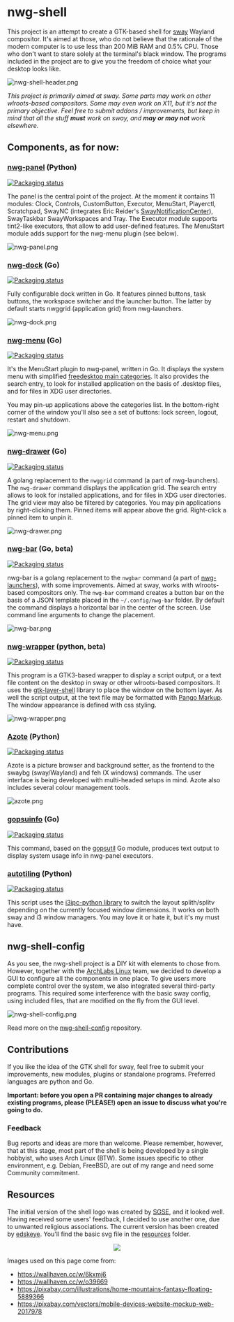 # nwg-shell

This project is an attempt to create a GTK-based shell for [sway](https://github.com/swaywm/sway) Wayland compositor. It's aimed at those, who do not believe
that the rationale of the modern computer is to use less than 200 MiB RAM and 0.5% CPU. Those who don't want to stare solely at the terminal's black window.
The programs included in the project are to give you the freedom of choice what your desktop looks like.

![nwg-shell-header.png](https://raw.githubusercontent.com/nwg-piotr/nwg-shell/main/images/nwg-shell/nwg-shell-header_new2.png)

*This project is primarily aimed at sway. Some parts may work on other wlroots-based compositors. Some may even work on X11, but it's not the primary objective.
Feel free to submit addons / improvements, but keep in mind that all the stuff **must** work on sway, and **may or may not** work elsewhere.*

## Components, as for now:

### [nwg-panel](https://github.com/nwg-piotr/nwg-panel) (Python)

[![Packaging status](https://repology.org/badge/vertical-allrepos/nwg-panel.svg)](https://repology.org/project/nwg-panel/versions)

The panel is the central point of the project. At the moment it contains 11 modules: Clock, Controls, CustomButton, 
Executor, MenuStart, Playerctl, Scratchpad, SwayNC (integrates Eric Reider's 
[SwayNotificationCenter](https://github.com/ErikReider/SwayNotificationCenter)), SwayTaskbar SwayWorkspaces and Tray. 
The Executor module supports tint2-like executors, that allow to add user-defined features. The MenuStart module adds 
support for the nwg-menu plugin (see below).

![nwg-panel.png](https://raw.githubusercontent.com/nwg-piotr/nwg-shell/main/images/nwg-shell/nwg-panel1.png)

### [nwg-dock](https://github.com/nwg-piotr/nwg-dock) (Go)

[![Packaging status](https://repology.org/badge/vertical-allrepos/nwg-dock.svg)](https://repology.org/project/nwg-dock/versions)

Fully configurable dock written in Go. It features pinned buttons, task buttons, the workspace switcher and the launcher button. The latter by default starts
nwggrid (application grid) from nwg-launchers.

![nwg-dock.png](https://raw.githubusercontent.com/nwg-piotr/nwg-shell/main/images/nwg-shell/nwg-dock.png)

### [nwg-menu](https://github.com/nwg-piotr/nwg-menu) (Go)

[![Packaging status](https://repology.org/badge/vertical-allrepos/nwg-menu.svg)](https://repology.org/project/nwg-menu/versions)

It's the MenuStart plugin to nwg-panel, written in Go. It displays the system menu with simplified [freedesktop main categories](https://specifications.freedesktop.org/menu-spec/latest/apa.html). It also provides the search entry,
to look for installed application on the basis of .desktop files, and for files in XDG user directories.

You may pin-up applications above the categories list. In the bottom-right corner of the window you'll also see a set of buttons: lock screen, logout,
restart and shutdown.

![nwg-menu.png](https://raw.githubusercontent.com/nwg-piotr/nwg-shell/main/images/nwg-shell/nwg-menu.png)

### [nwg-drawer](https://github.com/nwg-piotr/nwg-drawer) (Go)

[![Packaging status](https://repology.org/badge/vertical-allrepos/nwg-drawer.svg)](https://repology.org/project/nwg-drawer/versions)

A golang replacement to the `nwggrid` command (a part of nwg-launchers). The `nwg-drawer` command displays the application grid. The search entry allows to look
for installed applications, and for files in XDG user directories. The grid view may also be filtered by categories. You may pin applications by right-clicking
them. Pinned items will appear above the grid. Right-click a pinned item to unpin it.

![nwg-drawer.png](https://raw.githubusercontent.com/nwg-piotr/nwg-shell/main/images/nwg-shell/nwg-drawer.png)

### [nwg-bar](https://github.com/nwg-piotr/nwg-bar) (Go, beta)

[![Packaging status](https://repology.org/badge/vertical-allrepos/nwg-bar.svg)](https://repology.org/project/nwg-bar/versions)

nwg-bar is a golang replacement to the `nwgbar` command (a part of [nwg-launchers](https://github.com/nwg-piotr/nwg-launchers)), with some improvements. 
Aimed at sway, works with wlroots-based compositors only. The `nwg-bar` command creates a button bar on the basis of a JSON template placed in the 
`~/.config/nwg-bar` folder. By default the command displays a horizontal bar in the center of the screen. Use command line arguments to change the placement.

![nwg-bar.png](https://raw.githubusercontent.com/nwg-piotr/nwg-shell/main/images/nwg-shell/nwg-bar.png)

### [nwg-wrapper](https://github.com/nwg-piotr/nwg-wrapper) (python, beta)

[![Packaging status](https://repology.org/badge/vertical-allrepos/nwg-wrapper.svg)](https://repology.org/project/nwg-wrapper/versions)

This program is a GTK3-based wrapper to display a script output, or a text file content on the desktop in sway or 
other wlroots-based compositors. It uses the [gtk-layer-shell](https://github.com/wmww/gtk-layer-shell) library
to place the window on the bottom layer. As well the script output, at the text file may be formatted with 
[Pango Markup](https://developer.gnome.org/pygtk/stable/pango-markup-language.html). The window appearance is defined
with css styling.

![nwg-wrapper.png](https://raw.githubusercontent.com/nwg-piotr/nwg-shell/main/images/nwg-shell/nwg-wrapper.png)

### [Azote](https://github.com/nwg-piotr/azote) (Python)

[![Packaging status](https://repology.org/badge/vertical-allrepos/azote.svg)](https://repology.org/project/azote/versions)

Azote is a picture browser and background setter, as the frontend to the swaybg (sway/Wayland) and feh (X windows) commands. The user interface is being
developed with multi-headed setups in mind. Azote also includes several colour management tools.

![azote.png](https://raw.githubusercontent.com/nwg-piotr/nwg-shell/main/images/nwg-shell/azote.png)

### [gopsuinfo](https://github.com/nwg-piotr/gopsuinfo) (Go)

[![Packaging status](https://repology.org/badge/vertical-allrepos/gopsuinfo.svg)](https://repology.org/project/gopsuinfo/versions)

This command, based on the [gopsutil](https://github.com/shirou/gopsutil) Go module, produces text output to display system usage info in nwg-panel executors.

### [autotiling](https://github.com/nwg-piotr/autotiling) (Python)

[![Packaging status](https://repology.org/badge/vertical-allrepos/autotiling.svg)](https://repology.org/project/autotiling/versions)

This script uses the [i3ipc-python library](https://github.com/altdesktop/i3ipc-python) to switch the layout splith/splitv depending on the currently focused
window dimensions. It works on both sway and i3 window managers. You may love it or hate it, but it's my must have.

## nwg-shell-config

As you see, the nwg-shell project is a DIY kit with elements to chose from. However, together with the 
[ArchLabs Linux](https://archlabslinux.com) team, we decided to develop a GUI to configure all the components in one 
place. To give users more complete control over the system, we also integrated several third-party programs. 
This required some interference with the basic sway config, using included files, that are modified on the fly from the 
GUI level.

![nwg-shell-config.png](https://raw.githubusercontent.com/nwg-piotr/nwg-shell/main/images/nwg-shell/nwg-shell-config.png)

Read more on the [nwg-shell-config](https://github.com/nwg-piotr/nwg-shell-config) repository.

## Contributions

If you like the idea of the GTK shell for sway, feel free to submit your improvements, new modules, plugins or standalone programs. Preferred languages are python and Go.

**Important: before you open a PR containing major changes to already existing programs, please (PLEASE!) open an issue to discuss what you're going to do.**

### Feedback

Bug reports and ideas are more than welcome. Please remember, however, that at this stage, most part of the shell is being developed by a single hobbyist, who uses
Arch Linux (BTW). Some issues specific to other environment, e.g. Debian, FreeBSD, are out of my range and need some Community commitment.

## Resources

The initial version of the shell logo was created by [SGSE](https://github.com/sgse), and it looked well. Having
received some users' feedback, I decided to use another one, due to unwanted religious associations. The current
version has been created by [edskeye](https://github.com/edskeye). You'll find the basic svg file in the
[resources](https://github.com/nwg-piotr/nwg-shell/tree/main/resources) folder.

<div align="center"><img src="https://scrot.cloud/images/2021/05/30/shell-logo-basic-render5b2cd1cc090aab3a.png"/></div>

Images used on this page come from:

- https://wallhaven.cc/w/6kxmj6
- https://wallhaven.cc/w/o39669
- https://pixabay.com/illustrations/home-mountains-fantasy-floating-5889366
- https://pixabay.com/vectors/mobile-devices-website-mockup-web-2017978
